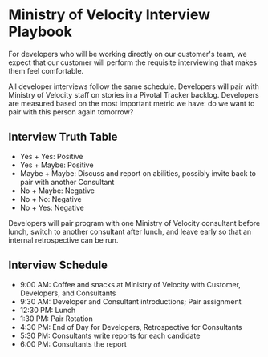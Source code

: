 # Ministry of Velocity Interview Playbook

For developers who will be working directly on our customer's team, we expect that our customer will perform the requisite interviewing that makes them feel comfortable.

All developer interviews follow the same schedule.  Developers will pair with Ministry of Velocity staff on stories in a Pivotal Tracker backlog.  Developers are measured based on the most important metric we have: do we want to pair with this person again tomorrow?


## Interview Truth Table

* Yes + Yes: Positive
* Yes + Maybe: Positive
* Maybe + Maybe: Discuss and report on abilities, possibly invite back to pair with another Consultant
* No + Maybe: Negative
* No + No: Negative
* No + Yes: Negative

Developers will pair program with one Ministry of Velocity consultant before lunch, switch to another consultant after lunch, and leave early so that an internal retrospective can be run.


## Interview Schedule

* 9:00 AM: Coffee and snacks at Ministry of Velocity with Customer, Developers, and Consultants
* 9:30 AM: Developer and Consultant introductions; Pair assignment
* 12:30 PM: Lunch
* 1:30 PM: Pair Rotation
* 4:30 PM: End of Day for Developers, Retrospective for Consultants
* 5:30 PM: Consultants write reports for each candidate
* 6:00 PM: Consultants the report

